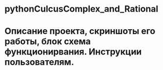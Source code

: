 # pythonCulcusComplex_and_Rational
# Описание проекта, скриншоты его работы, блок схема функционирвания. Инструкции пользователям.
